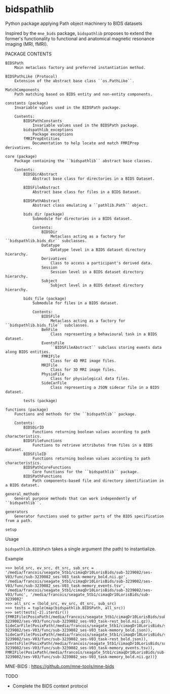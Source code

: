 # bidspathlib
Python package applying Path object machinery to BIDS datasets

Inspired by the ``mne_bids`` package, ``bidspathlib`` proposes to extend
the former's functionality to functional and anatomical magnetic resonance imaging (MRI, fMRI).


PACKAGE CONTENTS

    BIDSPath
        Main metaclass factory and preferred instantiation method.

    BIDSPathLike (Protocol)
        Extension of the abstract base class ``os.PathLike``.

    MatchComponents
        Path matching based on BIDS entity and non-entity components.

    constants (package)
        Invariable values used in the BIDSPath package.

        Contents:
            BIDSPathConstants
                Invariable values used in the BIDSPath package.
            bidspathlib_exceptions
                Package exceptions
            fMRIPrepEntities
                Documentation to help locate and match FMRIPrep derivatives.

    core (package)
        Package containing the ``bidspathlib`` abstract base classes.

        Contents:
            BIDSDirAbstract
                Abstract base class for directories in a BIDS Dataset.

            BIDSFileAbstract
                Abstract base class for files in a BIDS Dataset.

            BIDSPathAbstract
                Abstract class emulating a ``pathlib.Path`` object.

            bids_dir (package)
                Submodule for directories in a BIDS dataset.

                Contents:
                    BIDSDir
                        Metaclass acting as a factory for ``bidspathlib.bids_dir`` subclasses.
                    Datatype
                        Datatype level in a BIDS dataset directory hierarchy.
                    Derivatives
                        Class to access a participant's derived data.
                    Session
                        Session level in a BIDS dataset directory hierarchy.
                    Subject
                        Subject level in a BIDS dataset directory hierarchy.

            bids_file (package)
                Submodule for files in a BIDS dataset.

                Contents:
                    BIDSFile
                        Metaclass acting as a factory for ``bidspathlib.bids_file`` subclasses.
                    BehFile
                        Class representing a behavioural task in a BIDS dataset.
                    EventsFile
                        ``BIDSFileAbstract`` subclass storing events data along BIDS entities.
                    FMRIFile
                        Class for 4D MRI image files.
                    MRIFile
                        Class for 3D MRI image files.
                    PhysioFile
                        Class for physiological data files.
                    SideCarFile
                        Class representing a JSON sidecar file in a BIDS dataset.

            tests (package)

    functions (package)
        Functions and methods for the ``bidspathlib`` package.

        Contents:
            BIDSDirID
                Functions returning boolean values according to path characteristics.
            BIDSFileFunctions
                Functions to retrieve attributes from files in a BIDS dataset.
            BIDSFileID
                Functions returning boolean values according to path characteristics.
            BIDSPathCoreFunctions
                Core functions for the ``bidspathlib`` package.
            BIDSPathFunctions
                Path components-based file and directory identification in a BIDS dataset.

    general_methods
        General purpose methods that can work independently of ``bidspathlib``.

    generators
        Generator functions used to gather parts of the BIDS specification from a path.

    setup

Usage

``bidspathlib.BIDSPath`` takes a single argument (the path) to instantialize.


Example
```
>>> bold_src, ev_src, dt_src, sub_src = '/media/francois/seagate_5tb1/cimaqDr10LorisBids/sub-3239082/ses-V03/func/sub-3239082_ses-V03_task-memory_bold.nii.gz', '/media/francois/seagate_5tb1/cimaqDr10LorisBids/sub-3239082/ses-V03/func/sub-3239082_ses-V03_task-memory_events.tsv', '/media/francois/seagate_5tb1/cimaqDr10LorisBids/sub-3239082/ses-V03/func', '/media/francois/seagate_5tb1/cimaqDr10LorisBids/sub-3239082'
>>> all_src = (bold_src, ev_src, dt_src, sub_src)
>>> tests = tuple(map(bidspathlib.BIDSPath, all_src))
>>> set(tests[-2].iterdir())
{FMRIFile(PosixPath(/media/francois/seagate_5tb1/cimaqDr10LorisBids/sub-3239082/ses-V03/func/sub-3239082_ses-V03_task-rest_bold.nii.gz)), SideCarFile(PosixPath(/media/francois/seagate_5tb1/cimaqDr10LorisBids/sub-3239082/ses-V03/func/sub-3239082_ses-V03_task-memory_bold.json)), SideCarFile(PosixPath(/media/francois/seagate_5tb1/cimaqDr10LorisBids/sub-3239082/ses-V03/func/sub-3239082_ses-V03_task-rest_bold.json)), EventsFile(PosixPath(/media/francois/seagate_5tb1/cimaqDr10LorisBids/sub-3239082/ses-V03/func/sub-3239082_ses-V03_task-memory_events.tsv)), FMRIFile(PosixPath(/media/francois/seagate_5tb1/cimaqDr10LorisBids/sub-3239082/ses-V03/func/sub-3239082_ses-V03_task-memory_bold.nii.gz))}

```
MNE-BIDS : https://github.com/mne-tools/mne-bids

TODO
 * Complete the BIDS context protocol